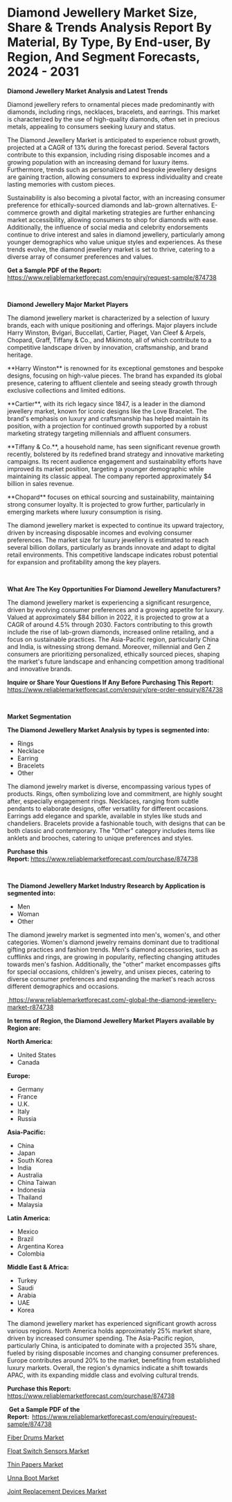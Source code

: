 <p><h1>Diamond Jewellery Market Size, Share & Trends Analysis Report By Material, By Type, By End-user, By Region, And Segment Forecasts, 2024 - 2031</h1></p><p><strong>Diamond Jewellery Market Analysis and Latest Trends</strong></p>
<p><p>Diamond jewellery refers to ornamental pieces made predominantly with diamonds, including rings, necklaces, bracelets, and earrings. This market is characterized by the use of high-quality diamonds, often set in precious metals, appealing to consumers seeking luxury and status.</p><p>The Diamond Jewellery Market is anticipated to experience robust growth, projected at a CAGR of 13% during the forecast period. Several factors contribute to this expansion, including rising disposable incomes and a growing population with an increasing demand for luxury items. Furthermore, trends such as personalized and bespoke jewellery designs are gaining traction, allowing consumers to express individuality and create lasting memories with custom pieces.</p><p>Sustainability is also becoming a pivotal factor, with an increasing consumer preference for ethically-sourced diamonds and lab-grown alternatives. E-commerce growth and digital marketing strategies are further enhancing market accessibility, allowing consumers to shop for diamonds with ease. Additionally, the influence of social media and celebrity endorsements continue to drive interest and sales in diamond jewellery, particularly among younger demographics who value unique styles and experiences. As these trends evolve, the diamond jewellery market is set to thrive, catering to a diverse array of consumer preferences and values.</p></p>
<p><strong>Get a Sample PDF of the Report:&nbsp;</strong> <a href="https://www.reliablemarketforecast.com/enquiry/request-sample/874738">https://www.reliablemarketforecast.com/enquiry/request-sample/874738</a></p>
<p>&nbsp;</p>
<p><strong>Diamond Jewellery Major Market Players</strong></p>
<p><p>The diamond jewellery market is characterized by a selection of luxury brands, each with unique positioning and offerings. Major players include Harry Winston, Bvlgari, Buccellati, Cartier, Piaget, Van Cleef & Arpels, Chopard, Graff, Tiffany & Co., and Mikimoto, all of which contribute to a competitive landscape driven by innovation, craftsmanship, and brand heritage.</p><p>**Harry Winston** is renowned for its exceptional gemstones and bespoke designs, focusing on high-value pieces. The brand has expanded its global presence, catering to affluent clientele and seeing steady growth through exclusive collections and limited editions.</p><p>**Cartier**, with its rich legacy since 1847, is a leader in the diamond jewellery market, known for iconic designs like the Love Bracelet. The brand's emphasis on luxury and craftsmanship has helped maintain its position, with a projection for continued growth supported by a robust marketing strategy targeting millennials and affluent consumers.</p><p>**Tiffany & Co.**, a household name, has seen significant revenue growth recently, bolstered by its redefined brand strategy and innovative marketing campaigns. Its recent audience engagement and sustainability efforts have improved its market position, targeting a younger demographic while maintaining its classic appeal. The company reported approximately $4 billion in sales revenue.</p><p>**Chopard** focuses on ethical sourcing and sustainability, maintaining strong consumer loyalty. It is projected to grow further, particularly in emerging markets where luxury consumption is rising.</p><p>The diamond jewellery market is expected to continue its upward trajectory, driven by increasing disposable incomes and evolving consumer preferences. The market size for luxury jewellery is estimated to reach several billion dollars, particularly as brands innovate and adapt to digital retail environments. This competitive landscape indicates robust potential for expansion and profitability among the key players.</p></p>
<p>&nbsp;</p>
<p><strong>What Are The Key Opportunities For Diamond Jewellery Manufacturers?</strong></p>
<p><p>The diamond jewellery market is experiencing a significant resurgence, driven by evolving consumer preferences and a growing appetite for luxury. Valued at approximately $84 billion in 2022, it is projected to grow at a CAGR of around 4.5% through 2030. Factors contributing to this growth include the rise of lab-grown diamonds, increased online retailing, and a focus on sustainable practices. The Asia-Pacific region, particularly China and India, is witnessing strong demand. Moreover, millennial and Gen Z consumers are prioritizing personalized, ethically sourced pieces, shaping the market's future landscape and enhancing competition among traditional and innovative brands.</p></p>
<p><strong>Inquire or Share Your Questions If Any Before Purchasing This Report:</strong> <a href="https://www.reliablemarketforecast.com/enquiry/pre-order-enquiry/874738">https://www.reliablemarketforecast.com/enquiry/pre-order-enquiry/874738</a></p>
<p>&nbsp;</p>
<p><strong>Market Segmentation</strong></p>
<p><strong>The Diamond Jewellery Market Analysis by types is segmented into:</strong></p>
<p><ul><li>Rings</li><li>Necklace</li><li>Earring</li><li>Bracelets</li><li>Other</li></ul></p>
<p><p>The diamond jewelry market is diverse, encompassing various types of products. Rings, often symbolizing love and commitment, are highly sought after, especially engagement rings. Necklaces, ranging from subtle pendants to elaborate designs, offer versatility for different occasions. Earrings add elegance and sparkle, available in styles like studs and chandeliers. Bracelets provide a fashionable touch, with designs that can be both classic and contemporary. The "Other" category includes items like anklets and brooches, catering to unique preferences and styles.</p></p>
<p><strong>Purchase this Report:&nbsp;</strong><a href="https://www.reliablemarketforecast.com/purchase/874738">https://www.reliablemarketforecast.com/purchase/874738</a></p>
<p>&nbsp;</p>
<p><strong>The Diamond Jewellery Market Industry Research by Application is segmented into:</strong></p>
<p><ul><li>Men</li><li>Woman</li><li>Other</li></ul></p>
<p><p>The diamond jewelry market is segmented into men's, women's, and other categories. Women's diamond jewelry remains dominant due to traditional gifting practices and fashion trends. Men's diamond accessories, such as cufflinks and rings, are growing in popularity, reflecting changing attitudes towards men's fashion. Additionally, the "other" market encompasses gifts for special occasions, children's jewelry, and unisex pieces, catering to diverse consumer preferences and expanding the market's reach across different demographics and occasions.</p></p>
<p><a href="https://www.reliablemarketforecast.com/-global-the-diamond-jewellery-market-r874738">&nbsp;https://www.reliablemarketforecast.com/-global-the-diamond-jewellery-market-r874738</a></p>
<p><strong>In terms of Region, the Diamond Jewellery Market Players available by Region are:</strong></p>
<p>
    <p> <strong> North America: </strong>
        <ul>
            <li>United States</li>
            <li>Canada</li>
        </ul>
        </p> 
    <p> <strong> Europe: </strong>
        <ul>
            <li>Germany</li>
            <li>France</li>
            <li>U.K.</li>
            <li>Italy</li>
            <li>Russia</li>
        </ul>
        </p> 
    <p> <strong> Asia-Pacific: </strong>
        <ul>
            <li>China</li>
            <li>Japan</li>
            <li>South Korea</li>
            <li>India</li>
            <li>Australia</li>
            <li>China Taiwan</li>
            <li>Indonesia</li>
            <li>Thailand</li>
            <li>Malaysia</li>
        </ul>
        </p> 
    <p> <strong> Latin America: </strong>
        <ul>
            <li>Mexico</li>
            <li>Brazil</li>
            <li>Argentina Korea</li>
            <li>Colombia</li>
        </ul>
        </p> 
    <p> <strong> Middle East & Africa: </strong>
        <ul>
            <li>Turkey</li>
            <li>Saudi</li>
            <li>Arabia</li>
            <li>UAE</li>
            <li>Korea</li>
        </ul>
    </p>
    </p>
<p><p>The diamond jewellery market has experienced significant growth across various regions. North America holds approximately 25% market share, driven by increased consumer spending. The Asia-Pacific region, particularly China, is anticipated to dominate with a projected 35% share, fueled by rising disposable incomes and changing consumer preferences. Europe contributes around 20% to the market, benefiting from established luxury markets. Overall, the region's dynamics indicate a shift towards APAC, with its expanding middle class and evolving cultural trends.</p></p>
<p><strong>Purchase this Report: </strong><a href="https://www.reliablemarketforecast.com/purchase/874738">https://www.reliablemarketforecast.com/purchase/874738</a></p>
<p>&nbsp;<strong>Get a Sample PDF of the Report:&nbsp;&nbsp;</strong><a href="https://www.reliablemarketforecast.com/enquiry/request-sample/874738">https://www.reliablemarketforecast.com/enquiry/request-sample/874738</a></p>
<p><strong></strong></p>
<p><p><a href="https://www.linkedin.com/pulse/fiber-drums-market-size-growth-trends-statistics-forecasts-ufxpe?trackingId=5lwF4FGRTySRWjzbyzmypQ%3D%3D">Fiber Drums Market</a></p><p><a href="https://www.linkedin.com/pulse/deep-dive-float-switch-sensors-market-itstrends-segmentation-dzstf?trackingId=O29XsPiBRDKsuePrB66nsw%3D%3D">Float Switch Sensors Market</a></p><p><a href="https://www.linkedin.com/pulse/thin-papers-market-strategic-insights-product-evolution-iktwf?trackingId=v6QXz24mTLyWxHoTvlcCKA%3D%3D">Thin Papers Market</a></p><p><a href="https://www.linkedin.com/pulse/analyzing-unna-boot-market-dynamics-growth-drivers-forecasted-ixlte?trackingId=VFPj6UsOSDCOpoddnNI1DA%3D%3D">Unna Boot Market</a></p><p><a href="https://www.linkedin.com/pulse/joint-replacement-devices-industry-analysis-report-its-p0hwe?trackingId=PDQbsvdnS%2FusUrn4hvwUCw%3D%3D">Joint Replacement Devices Market</a></p></p>